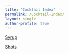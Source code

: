 ```yaml
---
title: "Cocktail Index"
permalink: /Cocktail-Index/
layout: single
author-profile: true
---
```


[Syrup](/syrup/)

[Shots](/Shots/)
